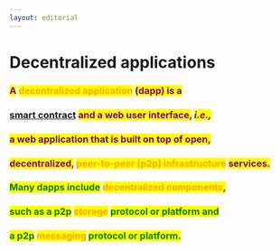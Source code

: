 ```yaml
---
layout: editorial
---
```


# Decentralized applications

### <mark style="color:purple;">A</mark> <mark style="color:orange;">decentralized application</mark> <mark style="color:purple;">(dapp) is a</mark>&#x20;

### [smart contract](../smart-contracts.md) <mark style="color:purple;">and a web user interface,</mark> <mark style="color:purple;"></mark>_<mark style="color:purple;">i.e.,</mark>_&#x20;

### <mark style="color:purple;">a web application that is built on top of open,</mark>&#x20;

### <mark style="color:purple;">decentralized,</mark> <mark style="color:orange;">peer-to-peer (p2p) infrastructure</mark> <mark style="color:purple;">services.</mark>

<mark style="color:purple;"></mark>

### <mark style="color:green;">Many dapps include</mark> <mark style="color:orange;">decentralized components</mark><mark style="color:green;">,</mark>&#x20;

### <mark style="color:green;">such as a p2p</mark> <mark style="color:orange;">storage</mark> <mark style="color:green;">protocol or platform and</mark>&#x20;

### <mark style="color:green;">a p2p</mark> <mark style="color:orange;">messaging</mark> <mark style="color:green;">protocol or platform.</mark>
